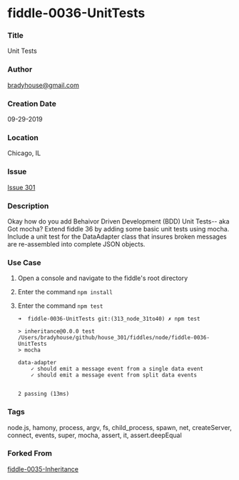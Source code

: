 fiddle-0036-UnitTests
======

### Title<a name="title"></a>

Unit Tests


### Author <a name="author"></a>

bradyhouse@gmail.com


### Creation Date<a name="creation-date"></a>

09-29-2019


### Location<a name="location"></a>

Chicago, IL


### Issue<a name="issue"></a>

[Issue 301](https://github.com/bradyhouse/house/issues/301)


### Description<a name="description"></a>

Okay how do you add Behaivor Driven Development (BDD) Unit Tests-- aka Got mocha? Extend
fiddle 36 by adding some basic unit tests using mocha. Include a unit test for the DataAdapter
class that insures broken messages are re-assembled into complete JSON objects.


### Use Case<a name="use-case"></a>

1.  Open a console and navigate to the fiddle's root directory
2.  Enter the command `npm install`
3.  Enter the command `npm test`

        ➜  fiddle-0036-UnitTests git:(313_node_31to40) ✗ npm test

        > inheritance@0.0.0 test /Users/bradyhouse/github/house_301/fiddles/node/fiddle-0036-UnitTests
        > mocha

        data-adapter
            ✓ should emit a message event from a single data event
            ✓ should emit a message event from split data events


        2 passing (13ms)


### Tags<a name="tags"></a>

node.js, hamony, process, argv, fs, child_process, spawn, net, createServer, connect, events,
super, mocha, assert, it, assert.deepEqual


### Forked From

[fiddle-0035-Inheritance](../fiddle-0035-Inheritance)
